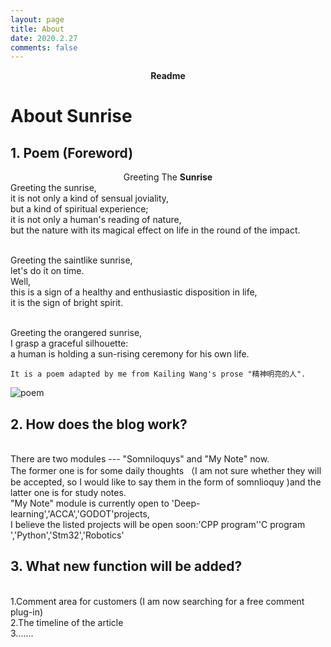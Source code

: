 ```yaml
---
layout: page
title: About 
date: 2020.2.27
comments: false
---
```

<script type="text/javascript" src="http://tajs.qq.com/stats?sId=66526224" charset="UTF-8"></script>
    
<center><a ><b>Readme</b></a> </center>

# About Sunrise


## 1. Poem (Foreword)

<center>Greeting The <b>Sunrise</b> </center>
Greeting the sunrise,
<br>it is not only a kind of sensual joviality,
<br>but a kind of spiritual experience;
<br>it is not only a human's reading of nature,
<br>but the nature with its magical effect on life in the round of the impact.

<br>Greeting the saintlike sunrise,
<br>let's do it on time.
<br>Well,
<br>this is a sign of a healthy and enthusiastic disposition in life,
<br>it is the sign of bright spirit.

<br>Greeting the orangered sunrise,
<br>I grasp a graceful silhouette:
<br>a human is holding a sun-rising ceremony for his own life.

```
It is a poem adapted by me from Kailing Wang's prose "精神明亮的人".
```

![poem](http://note.youdao.com/noteshare?id=0c08b4cf195a7ef28b60754bc03dba1a)

## 2. How does the blog work?
<br>There are two modules --- "Somniloquys" and "My Note" now. 
<br>The former one is for some daily thoughts （I am not sure whether they will be accepted, so I would like to say them in the form of somnlioquy )and the latter one is for study notes.
<br>"My Note" module is currently open to 'Deep-learning','ACCA','GODOT'projects,
<br>I believe the listed projects will be open soon:'CPP program''C program ','Python','Stm32','Robotics'

## 3. What new function will be added?
<br>1.Comment area for customers (I am now searching for a free comment plug-in)
<br>2.The timeline of the article
<br>3.......









